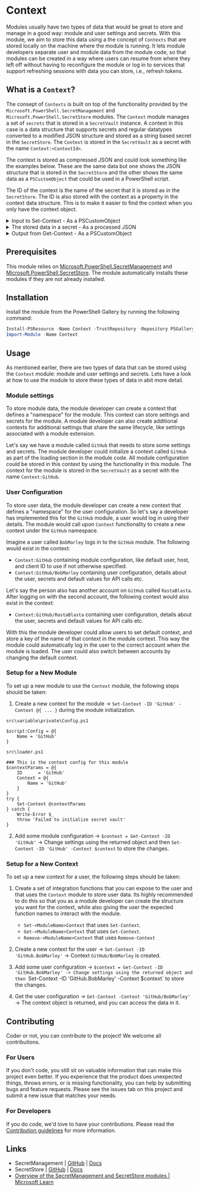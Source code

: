 # Context

Modules usually have two types of data that would be great to store and manage in a good way: module and user settings and secrets. With this module,
we aim to store this data using a the concept of `Contexts` that are stored locally on the machine where the module is running. It lets module
developers separate user and module data from the module code, so that modules can be created in a way where users can resume from where they left off
without having to reconfigure the module or log in to services that support refreshing sessions with data you can store, i.e., refresh tokens.

## What is a `Context`?

The consept of `Contexts` is built on top of the functionality provided by the `Microsoft.PowerShell.SecretManagement` and
`Microsoft.PowerShell.SecretStore` modules. The `Context` module manages a set of `secrets` that is stored in a `SecretVault` instance. A context in
this case is a data structure that supports secrets and regular datatypes converted to a modified JSON structure and stored as a string based secret
in the `SecretStore`. The `Context` is stored in the `SecretVault` as a secret with the name `Context:<ContextId>`.

The context is stored as compressed JSON and could look something like the examples below. These are the same data but one shows the JSON structure
that is stored in the `SecretStore` and the other shows the same data as a `PSCustomObject` that could be used in a PowerShell script.

The ID of the context is the name of the secret that it is stored as in the `SecretStore`. The ID is also stored with the context as a property in the
context data structure. This is to make it easier to find the context when you only have the context object.

<details>
<summary>Input to Set-Context - As a PSCustomObject</summary>

Typical the first input to a context (altho it can also be a hashtable or any other object type that converts with JSON)
This object should NOT have a property on root of the object called `ID` as this is added by the module.

```pwsh
Set-Context -ID 'john_doe' -Context ([PSCustomObject]@{
    Username          = 'john_doe'
    AuthToken         = 'ghp_12345ABCDE67890FGHIJ' | ConvertTo-SecureString -AsPlainText -Force #gitleaks:allow
    LoginTime         = Get-Date
    IsTwoFactorAuth   = $true
    TwoFactorMethods  = @('TOTP', 'SMS')
    LastLoginAttempts = @(
        [PSCustomObject]@{
            Timestamp = (Get-Date).AddHours(-1)
            IP        = '192.168.1.101' | ConvertTo-SecureString -AsPlainText -Force
            Success   = $true
        },
        [PSCustomObject]@{
            Timestamp = (Get-Date).AddDays(-1)
            IP        = '203.0.113.5' | ConvertTo-SecureString -AsPlainText -Force
            Success   = $false
        }
    )
    UserPreferences   = @{
        Theme         = 'dark'
        DefaultBranch = 'main'
        Notifications = [PSCustomObject]@{
            Email = $true
            Push  = $false
            SMS   = $true
        }
        CodeReview    = @('PR Comments', 'Inline Suggestions')
    }
    Repositories      = @(
        [PSCustomObject]@{
            Name        = 'Repo1'
            IsPrivate   = $true
            CreatedDate = (Get-Date).AddMonths(-6)
            Stars       = 42
            Languages   = @('Python', 'JavaScript')
        },
        [PSCustomObject]@{
            Name        = 'Repo2'
            IsPrivate   = $false
            CreatedDate = (Get-Date).AddYears(-1)
            Stars       = 130
            Languages   = @('C#', 'HTML', 'CSS')
        }
    )
    AccessScopes      = @('repo', 'user', 'gist', 'admin:org')
    ApiRateLimits     = [PSCustomObject]@{
        Limit     = 5000
        Remaining = 4985
        ResetTime = (Get-Date).AddMinutes(30)
    }
    SessionMetaData   = [PSCustomObject]@{
        SessionID   = 'sess_abc123'
        Device      = 'Windows-PC'
        Location    = [PSCustomObject]@{
            Country = 'USA'
            City    = 'New York'
        }
        BrowserInfo = [PSCustomObject]@{
            Name    = 'Chrome'
            Version = '118.0.1'
        }
    }
})
```
</details>

<details>
<summary>The stored data in a secret - As a processed JSON</summary>

This is how the objecet above is stored, except that this is an uncomressed version for readability.
Here you see that the `ID` property is added.

```json
{
    "ID": "Context:john_doe",
    "Username": "john_doe",
    "AuthToken": "[SECURESTRING]ghp_12345ABCDE67890FGHIJ",
    "LoginTime": "2024-11-21T21:16:56.2518249+01:00",
    "IsTwoFactorAuth": true,
    "TwoFactorMethods": [
        "TOTP",
        "SMS"
    ],
    "LastLoginAttempts": [
        {
            "Timestamp": "2024-11-21T20:16:56.2518510+01:00",
            "IP": "[SECURESTRING]192.168.1.101",
            "Success": true
        },
        {
            "Timestamp": "2024-11-20T21:16:56.2529436+01:00",
            "IP": "[SECURESTRING]203.0.113.5",
            "Success": false
        }
    ],
    "UserPreferences": {
        "Theme": "dark",
        "DefaultBranch": "main",
        "Notifications": {
            "Email": true,
            "Push": false,
            "SMS": true
        },
        "CodeReview": [
            "PR Comments",
            "Inline Suggestions"
        ]
    },
    "Repositories": [
        {
            "Name": "Repo1",
            "IsPrivate": true,
            "CreatedDate": "2024-05-21T21:16:56.2540703+02:00",
            "Stars": 42,
            "Languages": [
                "Python",
                "JavaScript"
            ]
        },
        {
            "Name": "Repo2",
            "IsPrivate": false,
            "CreatedDate": "2023-11-21T21:16:56.2545789+01:00",
            "Stars": 130,
            "Languages": [
                "C#",
                "HTML",
                "CSS"
            ]
        }
    ],
    "AccessScopes": [
        "repo",
        "user",
        "gist",
        "admin:org"
    ],
    "ApiRateLimits": {
        "Limit": 5000,
        "Remaining": 4985,
        "ResetTime": "2024-11-21T21:46:56.2550348+01:00"
    },
    "SessionMetaData": {
        "SessionID": "sess_abc123",
        "Device": "Windows-PC",
        "Location": {
            "Country": "USA",
            "City": "New York"
        },
        "BrowserInfo": {
            "Name": "Chrome",
            "Version": "118.0.1"
        }
    }
}
```
</details>

<details>
<summary>Output from Get-Context - As a PSCustomObject</summary>

This is how the object is returned from the `Get-Context` function.
Notice that the `ID` property has been added to the object.

```pwsh
Get-Context -ID 'john_doe'

ID                : Context:john_doe
UserPreferences   : @{DefaultBranch=main; Notifications=; Theme=dark; CodeReview=System.Object[]}
LastLoginAttempts : {@{Success=True; IP=System.Security.SecureString; Timestamp=11/24/2024 2:09:12 PM}, @{Success=False; IP=System.Security.SecureString; Timestamp=11/23/2024 3:09:12 PM}}
IsTwoFactorAuth   : True
AuthToken         : System.Security.SecureString
TwoFactorMethods  : {TOTP, SMS}
LoginTime         : 11/24/2024 3:09:12 PM
ApiRateLimits     : @{Limit=5000; Remaining=4985; ResetTime=11/24/2024 3:39:12 PM}
Repositories      : {@{CreatedDate=5/24/2024 3:09:12 PM; Stars=42; Name=Repo1; IsPrivate=True; Languages=System.Object[]}, @{CreatedDate=11/24/2023 3:09:12 PM; Stars=130; Name=Repo2; IsPrivate=False;
                    Languages=System.Object[]}}
SessionMetaData   : @{BrowserInfo=; Device=Windows-PC; Location=; SessionID=sess_abc123}
Username          : john_doe
AccessScopes      : {repo, user, gist, admin:org}
```
</details>

## Prerequisites

This module relies on [Microsoft.PowerShell.SecretManagement](https://github.com/powershell/SecretManagement) and
[Microsoft.PowerShell.SecretStore](https://github.com/PowerShell/SecretStore). The module automatically installs these modules if they are not
already installed.

## Installation

Install the module from the PowerShell Gallery by running the following command:

```powershell
Install-PSResource -Name Context -TrustRepository -Repository PSGallery
Import-Module -Name Context
```

## Usage

As mentioned earlier, there are two types of data that can be stored using the `Context` module: module and user settings and secrets.
Lets have a look at how to use the module to store these types of data in abit more detail.

### Module settings

To store module data, the module developer can create a context that defines a "namespace" for the module. This context can store settings and secrets
for the module. A module developer can also create additional contexts for additional settings that share the same lifecycle, like settings
associated with a module extension.

Let's say we have a module called `GitHub` that needs to store some settings and secrets. The module developer could initialize a context called
`GitHub` as part of the loading section in the module code. All module configuration could be stored in this context by using the functionality in
this module. The context for the module is stored in the `SecretVault` as a secret with the name `Context:GitHub`.

### User Configuration

To store user data, the module developer can create a new context that defines a "namespace" for the user configuration. So let's say a developer has
implemented this for the `GitHub` module, a user would log in using their details. The module would call upon `Context` functionality to create a new
context under the `GitHub` namespace.

Imagine a user called `BobMarley` logs in to the `GitHub` module. The following would exist in the context:

- `Context:GitHub` containing module configuration, like default user, host, and client ID to use if not otherwise specified.
- `Context:GitHub/BobMarley` containing user configuration, details about the user, secrets and default values for API calls etc.

Let's say the person also has another account on `GitHub` called `RastaBlasta`. After logging on with the second account, the following context would
also exist in the context:

- `Context:GitHub/RastaBlasta` containing user configuration, details about the user, secrets and default values for API calls etc.

With this the module developer could allow users to set default context, and store a key of the name of that context in the module context. This way
the module could automatically log in the user to the correct account when the module is loaded. The user could also switch between accounts by
changing the default context.

### Setup for a New Module

To set up a new module to use the `Context` module, the following steps should be taken:

1. Create a new context for the module -> `Set-Context -ID 'GitHub' -Context @{ ... }` during the module initialization.

`src\variable\private\Config.ps1`
```pwsh
$script:Config = @{
    Name = 'GitHub'
}
```

`src\loader.ps1`
```pwsh
### This is the context config for this module
$contextParams = @{
    ID      = 'GitHub'
    Context = @{
        Name = 'GitHub'
    }
}
try {
    Set-Context @contextParams
} catch {
    Write-Error $_
    throw 'Failed to initialize secret vault'
}
```

2. Add some module configuration -> `$context = Get-Context -ID 'GitHub'` -> Change settings using the returned object and
   then `Set-Context -ID 'GitHub' -Context $context` to store the changes.

### Setup for a New Context

To set up a new context for a user, the following steps should be taken:

1. Create a set of integration functions that you can expose to the user and that uses the `Context` module to store user data. Its highly recommended
   to do this so that you as a module developer can create the structure you want for the context, while also giving the user the expected function
   names to interact with the module.
   - `Set-<ModuleName>Context` that uses `Set-Context`.
   - `Get-<ModuleName>Context` that uses `Get-Context`.
   - `Remove-<ModuleName>Context` that uses `Remove-Context`

2. Create a new context for the user -> `Set-Context -ID 'GitHub.BobMarley'` -> Context `GitHub/BobMarley` is created.
3. Add some user configuration -> `$context = Get-Context -ID 'GitHub.BobMarley' -> Change settings using the returned object and
   then `Set-Context -ID 'GitHub.BobMarley' -Context $context` to store the changes.
4. Get the user configuration -> `Get-Context -Context 'GitHub/BobMarley'` -> The context object is returned, and you can access the data in it.

## Contributing

Coder or not, you can contribute to the project! We welcome all contributions.

### For Users

If you don't code, you still sit on valuable information that can make this project even better. If you experience that the
product does unexpected things, throws errors, or is missing functionality, you can help by submitting bugs and feature requests.
Please see the issues tab on this project and submit a new issue that matches your needs.

### For Developers

If you do code, we'd love to have your contributions. Please read the [Contribution guidelines](CONTRIBUTING.md) for more information.

## Links

- SecretManagement | [GitHub](https://GitHub.com/powershell/SecretManagement) | [Docs](https://learn.microsoft.com/en-us/powershell/module/microsoft.powershell.secretmanagement/?view=ps-modules)
- SecretStore | [GitHub](https://GitHub.com/PowerShell/SecretStore) | [Docs](https://learn.microsoft.com/en-us/powershell/module/microsoft.powershell.secretstore/?view=ps-modules)
- [Overview of the SecretManagement and SecretStore modules | Microsoft Learn](https://learn.microsoft.com/en-us/powershell/utility-modules/secretmanagement/overview?view=ps-modules)
